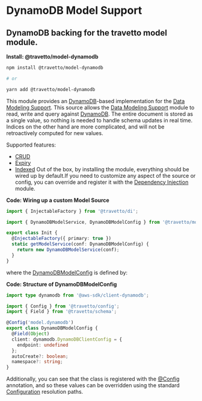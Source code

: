 <!-- This file was generated by @travetto/doc and should not be modified directly -->
<!-- Please modify https://github.com/travetto/travetto/tree/main/module/model-dynamodb/DOC.tsx and execute "npx trv doc" to rebuild -->
# DynamoDB Model Support

## DynamoDB backing for the travetto model module.

**Install: @travetto/model-dynamodb**
```bash
npm install @travetto/model-dynamodb

# or

yarn add @travetto/model-dynamodb
```

This module provides an [DynamoDB](https://aws.amazon.com/dynamodb/)-based implementation for the [Data Modeling Support](https://github.com/travetto/travetto/tree/main/module/model#readme "Datastore abstraction for core operations.").  This source allows the [Data Modeling Support](https://github.com/travetto/travetto/tree/main/module/model#readme "Datastore abstraction for core operations.") module to read, write and query against [DynamoDB](https://aws.amazon.com/dynamodb/). The entire document is stored as a single value, so nothing is needed to handle schema updates in real time. Indices on the other hand are more complicated, and will not be retroactively computed for new values. 

Supported features:
   *  [CRUD](https://github.com/travetto/travetto/tree/main/module/model/src/types/crud.ts#L11)
   *  [Expiry](https://github.com/travetto/travetto/tree/main/module/model/src/types/expiry.ts#L10)
   *  [Indexed](https://github.com/travetto/travetto/tree/main/module/model/src/types/indexed.ts#L11)
Out of the box, by installing the module, everything should be wired up by default.If you need to customize any aspect of the source or config, you can override and register it with the [Dependency Injection](https://github.com/travetto/travetto/tree/main/module/di#readme "Dependency registration/management and injection support.") module.

**Code: Wiring up a custom Model Source**
```typescript
import { InjectableFactory } from '@travetto/di';

import { DynamoDBModelService, DynamoDBModelConfig } from '@travetto/model-dynamodb';

export class Init {
  @InjectableFactory({ primary: true })
  static getModelService(conf: DynamoDBModelConfig) {
    return new DynamoDBModelService(conf);
  }
}
```

where the [DynamoDBModelConfig](https://github.com/travetto/travetto/tree/main/module/model-dynamodb/src/config.ts#L7) is defined by:

**Code: Structure of DynamoDBModelConfig**
```typescript
import type dynamodb from '@aws-sdk/client-dynamodb';

import { Config } from '@travetto/config';
import { Field } from '@travetto/schema';

@Config('model.dynamodb')
export class DynamoDBModelConfig {
  @Field(Object)
  client: dynamodb.DynamoDBClientConfig = {
    endpoint: undefined
  };
  autoCreate?: boolean;
  namespace?: string;
}
```

Additionally, you can see that the class is registered with the [@Config](https://github.com/travetto/travetto/tree/main/module/config/src/decorator.ts#L13) annotation, and so these values can be overridden using the standard [Configuration](https://github.com/travetto/travetto/tree/main/module/config#readme "Configuration support") resolution paths.
